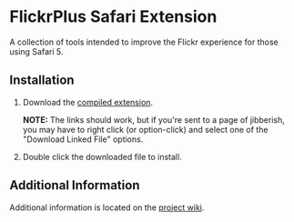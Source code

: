 # FlickrPlus Safari Extension

A collection of tools intended to improve the Flickr experience for those using Safari 5.

## Installation

1. Download the [compiled extension](http://robwilkerson.org/_resources/projects/safari/extensions/FlickrPlus.safariextz).

    **NOTE:** The links should work, but if you're sent to a page of jibberish, you may have to right click (or option-click) and select one of the "Download Linked File" options.

1. Double click the downloaded file to install.

## Additional Information

Additional information is located on the [project wiki](http://codaset.com/robwilkerson/flickrplus/wiki/home).
